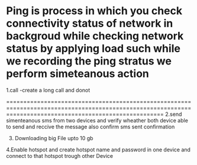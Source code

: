 Ping  is process in which  you check connectivity status of network in backgroud while  checking  network status by applying  load  such  while we recording
the ping stratus  we perform simeteanous action  
=========================================================================================================================================================
1.call -create a long call and donot 





==========================================================================================================================================================
2.send simenteanous  sms from two devices  and verify wheather  both device able to send and reccive the message also  confirm  sms sent confirmation


 
 

3. Downloading big File  upto 10 gb









4.Enable hotspot and create hotspot name and password in one device  and connect to that hotspot  trough other Device
